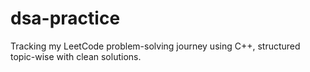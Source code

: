 # dsa-practice
Tracking my LeetCode problem-solving journey using C++, structured topic-wise with clean solutions.
